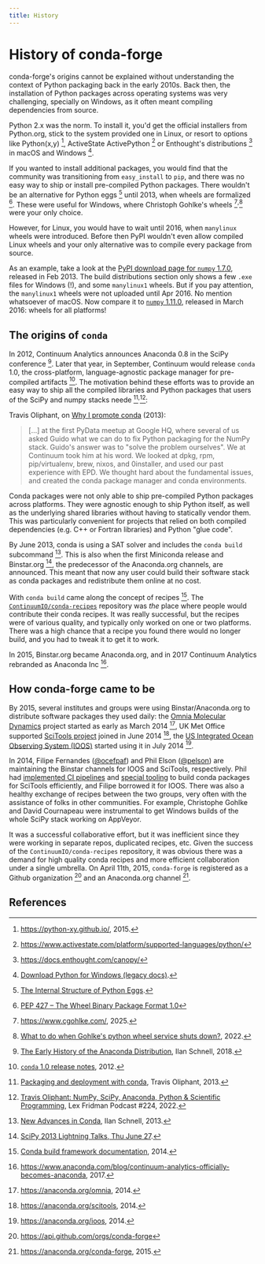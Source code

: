```yaml
---
title: History
---
```


# History of conda-forge

conda-forge's origins cannot be explained without understanding the context of Python packaging back in the early 2010s. Back then, the installation of Python packages across operating systems was very challenging, specially on Windows, as it often meant compiling dependencies from source.

Python 2.x was the norm. To install it, you'd get the official installers from Python.org, stick to the system provided one in Linux, or resort to options like Python(x,y) [^pythonxy], ActiveState ActivePython [^activepython] or Enthought's distributions [^enthought] in macOS and Windows [^legacy-python-downloads].

If you wanted to install additional packages, you would find that the community was transitioning from `easy_install` to `pip`, and there was no easy way to ship or install pre-compiled Python packages. There wouldn't be an alternative for Python eggs [^eggs] until 2013, when wheels are formalized [^wheels]. These were useful for Windows, where Christoph Gohlke's wheels [^cgohlke]<sup>,</sup>[^cgohlke-shutdown] were your only choice.

However, for Linux, you would have to wait until 2016, when `manylinux` wheels were introduced. Before then PyPI wouldn't even allow compiled Linux wheels and your only alternative was to compile every package from source.

As an example, take a look at the [PyPI download page for `numpy` 1.7.0](https://pypi.org/project/numpy/1.7.0/#files), released in Feb 2013. The build distributions section only shows a few `.exe` files for Windows (!), and some `manylinux1` wheels. But if you pay attention, the `manylinux1` wheels were not uploaded until Apr 2016. No mention whatsoever of macOS. Now compare it to [`numpy` 1.11.0](https://pypi.org/project/numpy/1.11.0/#files), released in March 2016: wheels for all platforms!

## The origins of `conda`

In 2012, Continuum Analytics announces Anaconda 0.8 in the SciPy conference [^anaconda-history]. Later that year, in September, Continuum would release `conda` 1.0, the cross-platform, language-agnostic package manager for pre-compiled artifacts [^conda-changelog-1.0]. The motivation behind these efforts was to provide an easy way to ship all the compiled libraries and Python packages that users of the SciPy and numpy stacks neede [^packaging-and-deployment-with-conda]<sup>,</sup>[^lex-fridman-podcast]:

Travis Oliphant, on [Why I promote conda](https://technicaldiscovery.blogspot.com/2013/12/why-i-promote-conda.html) (2013):

> [...] at the first PyData meetup at Google HQ, where several of us asked Guido what we can do to fix Python packaging for the NumPy stack. Guido's answer was to "solve the problem ourselves". We at Continuum took him at his word. We looked at dpkg, rpm, pip/virtualenv, brew, nixos, and 0installer, and used our past experience with EPD. We thought hard about the fundamental issues, and created the conda package manager and conda environments.

Conda packages were not only able to ship pre-compiled Python packages across platforms. They were agnostic enough to ship Python itself, as well as the underlying shared libraries without having to statically vendor them. This was particularly convenient for projects that relied on both compiled dependencies (e.g. C++ or Fortran libraries) and Python "glue code".

By June 2013, conda is using a SAT solver and includes the `conda build` subcommand [^new-advances-in-conda]. This is also when the first Miniconda release and Binstar.org [^binstar], the predecessor of the Anaconda.org channels, are announced. This meant that now any user could build their software stack as conda packages and redistribute them online at no cost.

With `conda build` came along the concept of recipes [^early-conda-build-docs]. The [`ContinuumIO/conda-recipes`](https://github.com/conda-archive/conda-recipes) repository was _the_
place where people would contribute their conda recipes. It was really successful, but the recipes were of various quality, and typically only worked on one or two platforms. There was a high chance that a recipe you found there would no longer build, and you had to tweak it to get it to work.

In 2015, Binstar.org became Anaconda.org, and in 2017 Continuum Analytics rebranded as Anaconda Inc [^anaconda-rebrand].

## How conda-forge came to be

By 2015, several institutes and groups were using Binstar/Anaconda.org to distribute software packages they used daily: the [Omnia Molecular Dynamics](https://github.com/omnia-md) project started as early as March 2014 [^binstar-omnia], UK Met Office supported [SciTools project](https://scitools.org.uk/) joined in June 2014 [^binstar-scitools], the [US Integrated Ocean Observing System (IOOS)](http://www.ioos.noaa.gov/) started using it in July 2014 [^binstar-ioos].

In 2014, Filipe Fernandes ([@ocefpaf](https://github.com/ocefpaf)) and Phil Elson ([@pelson](https://github.com/pelson)) are maintaining the Binstar channels for IOOS and SciTools, respectively. Phil had [implemented CI pipelines](https://github.com/SciTools/conda-recipes-scitools/blob/995fc231967719db0dd6321ba8a502390a2f192c/.travis.yml) and [special tooling](https://github.com/conda-tools/conda-build-all) to build conda packages for SciTools efficiently, and Filipe borrowed it for IOOS. There was also a healthy exchange of recipes between the two groups, very often with the assistance of folks in other communities. For example, Christophe Gohlke and David Cournapeau were instrumental to get Windows builds of the whole SciPy stack working on AppVeyor.

It was a successful collaborative effort, but it was inefficient since they were working in separate repos, duplicated recipes, etc. Given the success of the `ContinuumIO/conda-recipes` repository, it was obvious there was a demand for high quality conda recipes and more efficient collaboration under a single umbrella. On April 11th, 2015, `conda-forge` is registered as a Github organization [^github-api-conda-forge] and an Anaconda.org channel [^binstar-conda-forge].

<!-- to be continued -->

## References

[^activepython]: https://www.activestate.com/platform/supported-languages/python/
[^anaconda-history]: [The Early History of the Anaconda Distribution](http://ilan.schnell-web.net/prog/anaconda-history/), Ilan Schnell, 2018.
[^anaconda-rebrand]: https://www.anaconda.com/blog/continuum-analytics-officially-becomes-anaconda, 2017.
[^binstar-conda-forge]: https://anaconda.org/conda-forge, 2015.
[^binstar-ioos]: https://anaconda.org/ioos, 2014.
[^binstar-omnia]: https://anaconda.org/omnia, 2014.
[^binstar-scitools]: https://anaconda.org/scitools, 2014.
[^binstar]: [SciPy 2013 Lightning Talks, Thu June 27](https://youtu.be/ywHqIEv3xXg?list=PLYx7XA2nY5GeTWcUQTbXVdllyp-Ie3r-y&t=850).
[^cgohlke-shutdown]: [What to do when Gohlke's python wheel service shuts down?](https://stackoverflow.com/questions/72581592/what-to-do-when-gohlkes-python-wheel-service-shuts-down), 2022.
[^cgohlke]: https://www.cgohlke.com/, 2025.
[^chatting-ocefpaf]: [Filipe Fernandes on the Evolution of conda-forge](https://www.youtube.com/watch?v=U2oa_RLbTVA), Chatting with the Conda Community #1, 2024.
[^conda-changelog-1.0]: [`conda` 1.0 release notes](https://github.com/conda/conda/blob/24.7.1/CHANGELOG.md#100-2012-09-06), 2012.
[^conda-recipes-repo]: [ContinuumIO/conda-recipes](https://github.com/conda-archive/conda-recipes)
[^early-conda-build-docs]: [Conda build framework documentation](https://web.archive.org/web/20141006141927/http://conda.pydata.org/docs/build.html), 2014.
[^eggs]: [The Internal Structure of Python Eggs](https://setuptools.pypa.io/en/latest/deprecated/python_eggs.html).
[^enthought]: https://docs.enthought.com/canopy/
[^github-api-conda-forge]: https://api.github.com/orgs/conda-forge
[^legacy-python-downloads]: [Download Python for Windows (legacy docs)](https://legacy.python.org/download/windows/).
[^lex-fridman-podcast]: [Travis Oliphant: NumPy, SciPy, Anaconda, Python & Scientific Programming](https://www.youtube.com/watch?v=gFEE3w7F0ww&t=7596s), Lex Fridman Podcast #224, 2022.
[^new-advances-in-conda]: [New Advances in Conda](https://web.archive.org/web/20140331190645/http://continuum.io/blog/new-advances-in-conda), Ilan Schnell, 2013.
[^packaging-and-deployment-with-conda]: [Packaging and deployment with conda](https://speakerdeck.com/teoliphant/packaging-and-deployment-with-conda), Travis Oliphant, 2013.
[^pythonxy]: https://python-xy.github.io/, 2015.
[^technical-discovery]: https://technicaldiscovery.blogspot.com/2013/12/why-i-promote-conda.html, 2013.
[^wheels]: [PEP 427 – The Wheel Binary Package Format 1.0](https://peps.python.org/pep-0427/)
